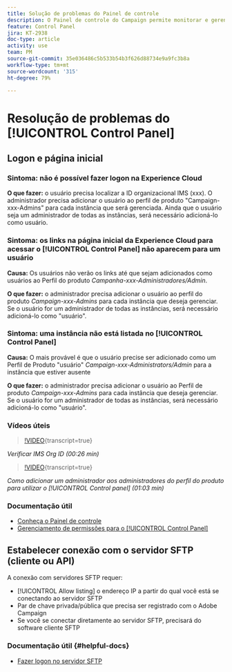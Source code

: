 ```yaml
---
title: Solução de problemas do Painel de controle
description: O Painel de controle do Campaign permite monitorar e gerenciar o armazenamento SFTP por instância e incluir na lista de permissões endereços IP.
feature: Control Panel
jira: KT-2938
doc-type: article
activity: use
team: PM
source-git-commit: 35e036486c5b533b54b3f626d88734e9a9fc3b8a
workflow-type: tm+mt
source-wordcount: '315'
ht-degree: 79%

---
```



# Resolução de problemas do [!UICONTROL Control Panel]

## Logon e página inicial

### Sintoma: não é possível fazer logon na Experience Cloud

**O que fazer:**
o usuário precisa localizar a ID organizacional IMS (xxx). O administrador precisa adicionar o usuário ao perfil de produto &quot;Campaign-xxx-Admins&quot; para cada instância que será gerenciada. Ainda que o usuário seja um administrador de todas as instâncias, será necessário adicioná-lo como usuário.

### Sintoma: os links na página inicial da Experience Cloud para acessar o [!UICONTROL Control Panel] não aparecem para um usuário

**Causa:**
Os usuários não verão os links até que sejam adicionados como usuários ao Perfil do produto _Campanha-xxx-Administradores/Admin_.

**O que fazer:**
o administrador precisa adicionar o usuário ao perfil do produto _Campaign-xxx-Admins_ para cada instância que deseja gerenciar. Se o usuário for um administrador de todas as instâncias, será necessário adicioná-lo como &quot;usuário&quot;.

### Sintoma: uma instância não está listada no [!UICONTROL Control Panel]

**Causa:**
O mais provável é que o usuário precise ser adicionado como um Perfil de Produto &quot;usuário&quot; _Campaign-xxx-Administrators/Admin_ para a instância que estiver ausente

**O que fazer:**
o administrador precisa adicionar o usuário ao Perfil de produto _Campaign-xxx-Admins_ para cada instância que deseja gerenciar. Se o usuário for um administrador de todas as instâncias, será necessário adicioná-lo como &quot;usuário&quot;.

### Vídeos úteis

>[!VIDEO](https://video.tv.adobe.com/v/34937?quality=12&learn=on&captions=por_br){transcript=true}

*Verificar IMS Org ID (00:26 min)*

>[!VIDEO](https://video.tv.adobe.com/v/34805?quality=12&learn=on&captions=por_br){transcript=true}

*Como adicionar um administrador aos administradores do perfil do produto para utilizar o [!UICONTROL Control panel] (01:03 min)*

### Documentação útil

* [Conheça o Painel de controle](https://experienceleague.adobe.com/docs/control-panel/using/control-panel-home.html?lang=br)
* [Gerenciamento de permissões para o [!UICONTROL Control Panel]](https://experienceleague.adobe.com/docs/control-panel/using/control-panel-home.html?lang=br)

## Estabelecer conexão com o servidor SFTP (cliente ou API)

A conexão com servidores SFTP requer:

* [!UICONTROL Allow listing] o endereço IP a partir do qual você está se conectando ao servidor SFTP
* Par de chave privada/pública que precisa ser registrado com o Adobe Campaign
* Se você se conectar diretamente ao servidor SFTP, precisará do software cliente SFTP

### Documentação útil {#helpful-docs}

* [Fazer logon no servidor SFTP](https://experienceleague.adobe.com/docs/control-panel/using/control-panel-home.html?lang=br)

